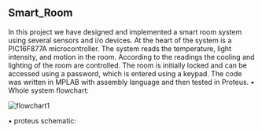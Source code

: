 ## Smart_Room
In this project we have designed and implemented a smart room system using several sensors and i/o devices. At the heart of the system is a PIC16F877A microcontroller. The system reads the temperature, light intensity, and motion in the room. According to the readings the cooling and lighting of the room are controlled. The room is initially locked and can be accessed using a password, which is entered using a keypad.
The code was written in MPLAB with assembly language and then tested in Proteus.
•	Whole system flowchart:

![flowchart1](https://user-images.githubusercontent.com/43111249/53240632-e58a5f80-36a7-11e9-9d2a-195cdab750d3.jpg)

• proteus schematic:


 
 
 
  
  
  
  
  
  
  
  
  
  
  
  
 
 
 

 

